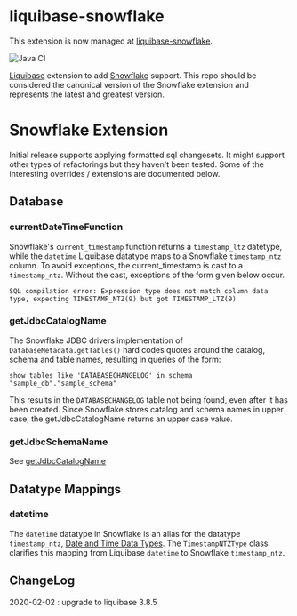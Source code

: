 # liquibase-snowflake

This extension is now managed at [liquibase-snowflake](https://github.com/liquibase/liquibase-snowflake).

![Java CI](https://github.com/bruce-szalwinski/liquibase-snowflake/workflows/Java%20CI/badge.svg)

[Liquibase](http://www.liquibase.org/) extension to add [Snowflake](https://www.snowflake.net/) support.  This repo should be considered the canonical version of the Snowflake extension and represents the latest and greatest version.

# Snowflake Extension
Initial release supports applying formatted sql changesets.  It might support other types of refactorings but they haven't been tested.  Some of the interesting overrides / extensions are documented below.

## Database

### currentDateTimeFunction

Snowflake's `current_timestamp` function returns a `timestamp_ltz` datetype, while
the `datetime` Liquibase datatype maps to a Snowflake `timestamp_ntz` column.  To avoid exceptions, the current_timestamp
 is cast to a `timestamp_ntz`.   Without the cast, exceptions of the form given below occur.

    SQL compilation error: Expression type does not match column data type, expecting TIMESTAMP_NTZ(9) but got TIMESTAMP_LTZ(9)

### getJdbcCatalogName

The Snowflake JDBC drivers implementation of `DatabaseMetadata.getTables()` hard codes quotes around the catalog, schema and
table names, resulting in queries of the form:

    show tables like 'DATABASECHANGELOG' in schema "sample_db"."sample_schema"

This results in the `DATABASECHANGELOG` table not being found, even after it has been created.  Since Snowflake stores
 catalog and schema names in upper case, the getJdbcCatalogName returns an upper case value.

### getJdbcSchemaName

See [getJdbcCatalogName](#getJdbcCatalogName)

## Datatype Mappings

### datetime

The `datetime` datatype in Snowflake is an alias for the datatype `timestamp_ntz`, [Date and Time Data Types](https://docs.snowflake.net/manuals/sql-reference/data-types.html#date-and-time-data-types).
The `TimestampNTZType` class clarifies this mapping from Liquibase `datetime` to Snowflake `timestamp_ntz`.


## ChangeLog

2020-02-02 : upgrade to liquibase 3.8.5
